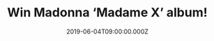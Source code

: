 ---
campaign-uuid: "c-7c164a31-01d5-4858-be49-d35b461375c0"
type: "Competition"
category: "Music"
date: "2019-06-04T09:00:00.000Z"
end-date: "2019-07-04T23:59:00.000Z"
disable-form: false
is_promoted: false
has_entry_page: true
title: "Win Madonna ‘Madame X’ album!"
competition-description: "<p>Madonna’s 14th studio album Madame X is finally here.Influenced\
  \ creatively by living in Lisbon, Portugal over the past several years, Madame X\
  \ is a collection of 15 new songs that celebrate Madonna’s career-long affair with\
  \ Latin music and culture as well as other global influences. We are giving away\
  \ a copy to one lucky member.</p>\n<p>Want to hear it first? Click below for a chance\
  \ to win.</p>\n"
hero-header: "Win Madonna ‘Madame X’ album!"
terms-confirmation: "N/A"
banner-img: "https://assets.expresslyapp.com/asset-8d72babd-8def-448c-90a5-3e17ab6063e5.jpg"
logo-left-href: "aaa.nme.com"
logo-left-image: "https://assets.expresslyapp.com/asset-5a650bea-3e66-48e7-bf13-f2d2ee7c1cdb.jpg"
logo-left-title: "NME AAA"
bg-image-hero: "https://assets.expresslyapp.com/asset-81eab835-7b73-4c48-91ab-8e4f63db5a55.jpg"
bg-image-first: "https://assets.expresslyapp.com/asset-928f87f6-a8cb-4ef4-89cb-aed2337bf916.jpg"
section1-content: "<p>Singing in Portuguese, Spanish and English, highlights on the\
  \ album include Medellín, which was co-produced by Mirwais and captures the spirit\
  \ of Maluma’s hometown, the anthemic song I Rise, the Jamaican dancehall vibes of\
  \ Future featuring Quavo, and co-produced by Diplo, as well as the sonically innovative\
  \ Mirwais produced Dark Ballet. Recorded over 18 months in Portugal, London, New\
  \ York and Los Angeles, Madonna collaborated on Madame X with longtime producer\
  \ Mirwais, as well as with producers Mike Dean and Diplo, among others.</p>\n<p>We\
  \  have managed to get our hands on one copy of Madonnas brand new album to one\
  \ lucky member to win and enjoy her brand new hits. Enter the form below and it\
  \ could be yours!</p>\n<p>Good luck!</p>\n"
entry-title: "Win Madonna ‘Madame X’ album!"
entry-content: "<p>Enter the draw to win Madonna ‘Madame X’ album by completing the\
  \ form below before 23:59 on the 4th of July 2019.</p>\n"
has-winner: false
prize-description: "Madonna ‘Madame X’ album."
special-conditions: "Multiple entries are allowed up to one every day.\r\nThis competition\
  \ is also available on: http://club.expressly.io/competitons/madonna-madame-x-album"
country-restrictions:
- "GB"
---